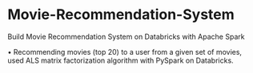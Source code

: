 # Movie-Recommendation-System
Build Movie Recommendation System on Databricks with Apache Spark

•	Recommending movies (top 20) to a user from a given set of movies, used ALS matrix factorization algorithm with PySpark on Databricks.
